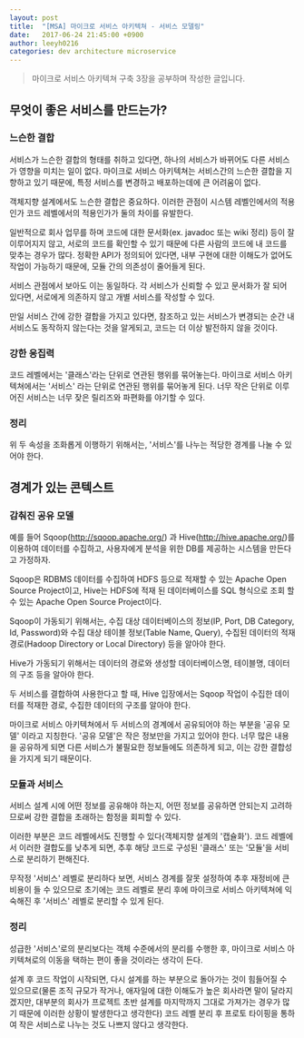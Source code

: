 ```yaml
---
layout: post
title:  "[MSA] 마이크로 서비스 아키텍쳐 - 서비스 모델링"
date:   2017-06-24 21:45:00 +0900
author: leeyh0216
categories: dev architecture microservice
---
```


> 마이크로 서비스 아키텍쳐 구축 3장을 공부하며 작성한 글입니다.

## 무엇이 좋은 서비스를 만드는가?

### 느슨한 결합

서비스가 느슨한 결합의 형태를 취하고 있다면, 하나의 서비스가 바뀌어도 다른 서비스가 영향을 미치는 일이 없다.
마이크로 서비스 아키텍쳐는 서비스간의 느슨한 결합을 지향하고 있기 때문에, 특정 서비스를 변경하고 배포하는데에 큰 어려움이 없다.

객체지향 설계에서도 느슨한 결합은 중요하다. 이러한 관점이 시스템 레벨인에서의 적용인가 코드 레벨에서의 적용인가가 둘의 차이를 유발한다.

일반적으로 회사 업무를 하며 코드에 대한 문서화(ex. javadoc 또는 wiki 정리) 등이 잘 이루어지지 않고, 서로의 코드를 확인할 수 있기 때문에 다른 사람의 코드에 내 코드를 맞추는 경우가 많다.
정확한 API가 정의되어 있다면, 내부 구현에 대한 이해도가 없어도 작업이 가능하기 때문에, 모듈 간의 의존성이 줄어들게 된다.

서비스 관점에서 보아도 이는 동일하다. 각 서비스가 신뢰할 수 있고 문서화가 잘 되어 있다면, 서로에게 의존하지 않고 개별 서비스를 작성할 수 있다.

만일 서비스 간에 강한 결합을 가지고 있다면, 참조하고 있는 서비스가 변경되는 순간 내 서비스도 동작하지 않는다는 것을 알게되고, 코드는 더 이상 발전하지 않을 것이다.

### 강한 응집력

코드 레벨에서는 '클래스'라는 단위로 연관된 행위를 묶어놓는다. 마이크로 서비스 아키텍쳐에서는 '서비스' 라는 단위로 연관된 행위를 묶어놓게 된다. 너무 작은 단위로 이루어진 서비스는 너무 잦은 릴리즈와 파편화를 야기할 수 있다.

### 정리
위 두 속성을 조화롭게 이행하기 위해서는, '서비스'를 나누는 적당한 경계를 나눌 수 있어야 한다.

## 경계가 있는 콘텍스트

### 감춰진 공유 모델

예를 들어 Sqoop(http://sqoop.apache.org/) 과 Hive(http://hive.apache.org/)를 이용하여 데이터를 수집하고, 사용자에게 분석을 위한 DB를 제공하는 시스템을 만든다고 가정하자.

Sqoop은 RDBMS 데이터를 수집하여 HDFS 등으로 적재할 수 있는 Apache Open Source Project이고, Hive는 HDFS에 적재 된 데이터베이스를 SQL 형식으로 조회 할 수 있는 Apache Open Source Project이다.

Sqoop이 가동되기 위해서는, 수집 대상 데이터베이스의 정보(IP, Port, DB Category, Id, Password)와 수집 대상 테이블 정보(Table Name, Query), 수집된 데이터의 적재 경로(Hadoop Directory or Local Directory) 등을 알아야 한다.

Hive가 가동되기 위해서는 데이터의 경로와 생성할 데이터베이스명, 테이블명, 데이터의 구조 등을 알아야 한다.

두 서비스를 결합하여 사용한다고 할 때, Hive 입장에서는 Sqoop 작업이 수집한 데이터를 적재한 경로, 수집한 데이터의 구조를 알아야 한다.

마이크로 서비스 아키텍쳐에서 두 서비스의 경계에서 공유되어야 하는 부분을 '공유 모델' 이라고 지칭한다.
'공유 모델'은 작은 정보만을 가지고 있어야 한다. 너무 많은 내용을 공유하게 되면 다른 서비스가 불필요한 정보들에도 의존하게 되고, 이는 강한 결합성을 가지게 되기 때문이다.

### 모듈과 서비스

서비스 설계 시에 어떤 정보를 공유해야 하는지, 어떤 정보를 공유하면 안되는지 고려하므로써 강한 결합을 초래하는 함정을 회피할 수 있다.

이러한 부분은 코드 레벨에서도 진행할 수 있다(객체지향 설계의 '캡슐화'). 코드 레벨에서 이러한 결합도를 낮추게 되면, 추후 해당 코드로 구성된 '클래스' 또는 '모듈'을 서비스로 분리하기 편해진다.

무작정 '서비스' 레벨로 분리하다 보면, 서비스 경계를 잘못 설정하여 추후 재정비에 큰 비용이 들 수 있으므로 초기에는 코드 레벨로 분리 후에 마이크로 서비스 아키텍쳐에 익숙해진 후 '서비스' 레벨로 분리할 수 있게 된다.

### 정리

성급한 '서비스'로의 분리보다는 객체 수준에서의 분리를 수행한 후, 마이크로 서비스 아키텍쳐로의 이동을 택하는 편이 좋을 것이라는 생각이 든다.

설계 후 코드 작업이 시작되면, 다시 설계를 하는 부분으로 돌아가는 것이 힘들어질 수 있으므로(물론 조직 규모가 작거나, 애자일에 대한 이해도가 높은 회사라면 말이 달라지겠지만, 대부분의 회사가 프로젝트 초반 설계를 마지막까지 그대로 가져가는 경우가 많기 때문에 이러한 상황이 발생한다고 생각한다) 코드 레벨 분리 후 프로토 타이핑을 통하여 작은 서비스로 나누는 것도 나쁘지 않다고 생각한다.